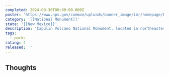 ```yaml
---
completed: 2024-09-30T00:00:00.000Z
poster: 'https://www.nps.gov/common/uploads/banner_image/imr/homepage/D8A1AAC2-1DD8-B71B-0B63EBB6111E96A9.jpg'
category: '[[National Monument]]'
state: '[[New Mexico]]'
description: 'Capulin Volcano National Monument, located in northeastern New Mexico, is a strikingly well-preserved cinder cone volcano that offers a unique glimpse into the region''s volcanic past. The volcano, which last erupted about 60,000 years ago, rises over 1,000 feet above the surrounding plains, providing panoramic views of the Raton-Clayton Volcanic Field and distant landmarks like the Sangre de Cristo Mountains. Visitors can drive up the volcano’s rim, hike its crater, and explore the surrounding lava flows and grasslands that support diverse wildlife, including mule deer, black bears, and various bird species. Rich in both geological and cultural history, Capulin Volcano offers an immersive experience into the natural forces that shaped the southwestern United States.'
tags:
  - parks
rating: 4
released: ''
---
```

## Thoughts

